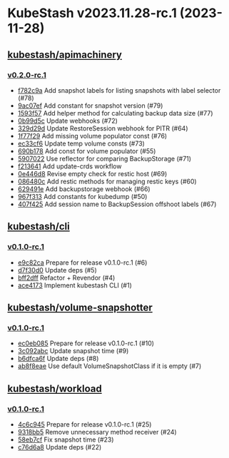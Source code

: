 # KubeStash v2023.11.28-rc.1 (2023-11-28)


## [kubestash/apimachinery](https://github.com/kubestash/apimachinery)

### [v0.2.0-rc.1](https://github.com/kubestash/apimachinery/releases/tag/v0.2.0-rc.1)

- [f782c9a](https://github.com/kubestash/apimachinery/commit/f782c9a) Add snapshot labels for listing snapshots with label selector (#78)
- [9ac07ef](https://github.com/kubestash/apimachinery/commit/9ac07ef) Add constant for snapshot version (#79)
- [1593f57](https://github.com/kubestash/apimachinery/commit/1593f57) Add helper method for calculating backup data size (#77)
- [0b99d5c](https://github.com/kubestash/apimachinery/commit/0b99d5c) Update webhooks (#72)
- [329d29d](https://github.com/kubestash/apimachinery/commit/329d29d) Update RestoreSession webhook for PITR (#64)
- [1f77f29](https://github.com/kubestash/apimachinery/commit/1f77f29) Add missing volume populator const (#76)
- [ec33cf6](https://github.com/kubestash/apimachinery/commit/ec33cf6) Update temp volume consts (#73)
- [690b178](https://github.com/kubestash/apimachinery/commit/690b178) Add const for volume populator (#55)
- [5907022](https://github.com/kubestash/apimachinery/commit/5907022) Use reflector for comparing BackupStorage (#71)
- [f213641](https://github.com/kubestash/apimachinery/commit/f213641) Add update-crds workflow
- [0e446d8](https://github.com/kubestash/apimachinery/commit/0e446d8) Revise empty check for restic host (#69)
- [086480c](https://github.com/kubestash/apimachinery/commit/086480c) Add restic methods for managing restic keys (#60)
- [629491e](https://github.com/kubestash/apimachinery/commit/629491e) Add backupstorage webhook (#66)
- [967f313](https://github.com/kubestash/apimachinery/commit/967f313) Add constants for kubedump (#50)
- [407f425](https://github.com/kubestash/apimachinery/commit/407f425) Add session name to BackupSession offshoot labels (#67)



## [kubestash/cli](https://github.com/kubestash/cli)

### [v0.1.0-rc.1](https://github.com/kubestash/cli/releases/tag/v0.1.0-rc.1)

- [e9c82ca](https://github.com/kubestash/cli/commit/e9c82ca) Prepare for release v0.1.0-rc.1 (#6)
- [d7f30d0](https://github.com/kubestash/cli/commit/d7f30d0) Update deps (#5)
- [bff2dff](https://github.com/kubestash/cli/commit/bff2dff) Refactor + Revendor (#4)
- [ace4173](https://github.com/kubestash/cli/commit/ace4173) Implement kubestash CLI (#1)



## [kubestash/volume-snapshotter](https://github.com/kubestash/volume-snapshotter)

### [v0.1.0-rc.1](https://github.com/kubestash/volume-snapshotter/releases/tag/v0.1.0-rc.1)

- [ec0eb085](https://github.com/kubestash/volume-snapshotter/commit/ec0eb085) Prepare for release v0.1.0-rc.1 (#10)
- [3c092abc](https://github.com/kubestash/volume-snapshotter/commit/3c092abc) Update snapshot time (#9)
- [b6dfca6f](https://github.com/kubestash/volume-snapshotter/commit/b6dfca6f) Update deps (#8)
- [ab8f8eae](https://github.com/kubestash/volume-snapshotter/commit/ab8f8eae) Use default VolumeSnapshotClass if it is empty (#7)



## [kubestash/workload](https://github.com/kubestash/workload)

### [v0.1.0-rc.1](https://github.com/kubestash/workload/releases/tag/v0.1.0-rc.1)

- [4c6c945](https://github.com/kubestash/workload/commit/4c6c945) Prepare for release v0.1.0-rc.1 (#25)
- [9318bb5](https://github.com/kubestash/workload/commit/9318bb5) Remove unnecessary method receiver (#24)
- [58eb7cf](https://github.com/kubestash/workload/commit/58eb7cf) Fix snapshot time (#23)
- [c76d6a8](https://github.com/kubestash/workload/commit/c76d6a8) Update deps (#22)



